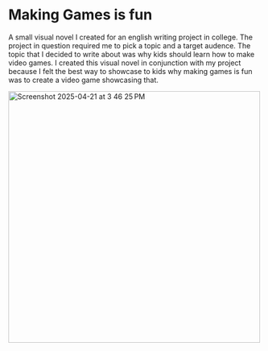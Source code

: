 
# Making Games is fun
A small visual novel I created for an english writing project in college. The project in question required me to pick a topic and a target audence. The topic that I decided to write about
was why kids should learn how to make video games. I created this visual novel in conjunction with my project because I felt the best way to showcase to kids why making games is fun was
to create a video game showcasing that.


<img width="500" alt="Screenshot 2025-04-21 at 3 46 25 PM" src="https://github.com/user-attachments/assets/d2611daf-1b2c-4bb7-bffe-cbb55d88cfed" />


